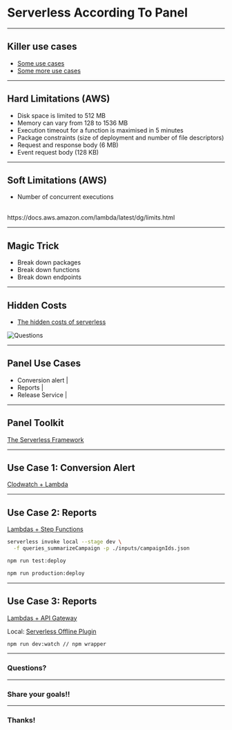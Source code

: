 # Serverless According To Panel


---

## Killer use cases

- [Some use cases](https://www.contino.io/insights/5-killer-use-cases-for-aws-lambda)
- [Some more use cases](https://www.contino.io/insights/5-more-killer-use-cases-for-aws-lambda)


---

## Hard Limitations (AWS)

- Disk space is limited to 512 MB
- Memory can vary from 128 to 1536 MB
- Execution timeout for a function is maximised in 5 minutes
- Package constraints (size of deployment and number of file descriptors)
- Request and response body (6 MB)
- Event request body (128 KB)

---

## Soft Limitations (AWS)

- Number of concurrent executions

<br>
https://docs.aws.amazon.com/lambda/latest/dg/limits.html

---

## Magic Trick

- Break down packages
- Break down functions
- Break down endpoints

---

## Hidden Costs

- [The hidden costs of serverless](https://medium.com/@amiram_26122/the-hidden-costs-of-serverless-6ced7844780b)

![Questions](https://cdn-images-1.medium.com/max/800/0*-LuAY7gx7MGeGoia.)

---

## Panel Use Cases

- Conversion alert |
- Reports |
- Release Service |

---

## Panel Toolkit

[The Serverless Framework](https://serverless.com/)

---

## Use Case 1: Conversion Alert

[Clodwatch + Lambda](https://github.com/YEDev/event-juggler/tree/master/lib/schedulers/cloudwatch-lambda/deployment)

---

## Use Case 2: Reports

[Lambdas + Step Functions](https://github.com/YEDev/reports)

```bash
serverless invoke local --stage dev \
  -f queries_summarizeCampaign -p ./inputs/campaignIds.json
```

```bash
npm run test:deploy
```

```bash
npm run production:deploy
```

---

## Use Case 3: Reports

[Lambdas + API Gateway](https://github.com/YEDev/release-service)

Local: [Serverless Offline Plugin](https://github.com/dherault/serverless-offline)
```bash
npm run dev:watch // npm wrapper
```

---

### Questions?

---

### Share your goals!!

---

### Thanks!

